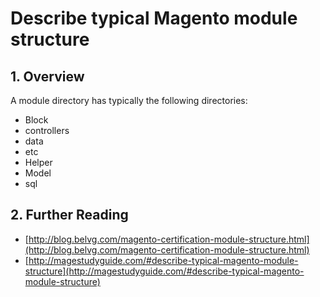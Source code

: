 # Describe typical Magento module structure

## 1. Overview

A module directory has typically the following directories:

- Block
- controllers
- data
- etc
- Helper
- Model
- sql


## 2. Further Reading

- [http://blog.belvg.com/magento-certification-module-structure.html](http://blog.belvg.com/magento-certification-module-structure.html)
- [http://magestudyguide.com/#describe-typical-magento-module-structure](http://magestudyguide.com/#describe-typical-magento-module-structure)
